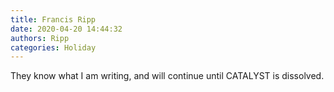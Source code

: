 ```yaml
---
title: Francis Ripp
date: 2020-04-20 14:44:32
authors: Ripp
categories: Holiday
---
```


 They know what I am writing, and will continue until CATALYST is dissolved.